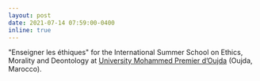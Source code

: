 ```yaml
---
layout: post
date: 2021-07-14 07:59:00-0400
inline: true
---
```


"Enseigner les éthiques" for the International Summer School on Ethics, Morality and Deontology at [University Mohammed Premier d’Oujda](http://www.ump.ma/fr/euniversite/la-2eme-edition-de-le-universite-internationale-dete-sous-la-thematique-ethique-morale-et-deontologie-a-luniversite) (Oujda, Marocco). 